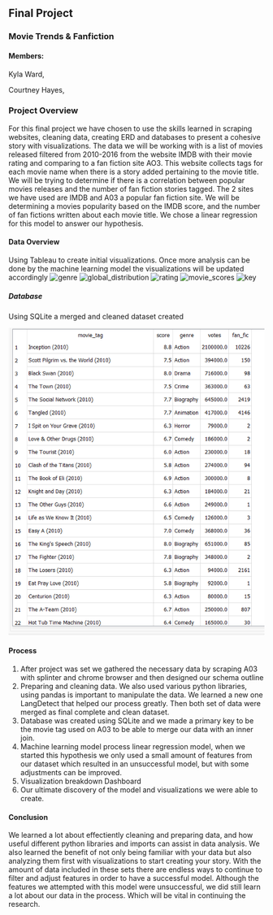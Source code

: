 ## Final Project

### Movie Trends & Fanfiction

#### Members:

Kyla Ward,

Courtney Hayes,






### Project Overview
For this final project we have chosen to use the skills learned in scraping websites, cleaning data, creating ERD and databases to present a cohesive 
story with visualizations. The data we will be working with is a list of movies released filtered from 2010-2016 from the website IMDB with their movie rating and 
comparing to a fan fiction site AO3. This website collects tags for each movie name when there is a story added pertaining to the movie title. We will be trying to 
determine if there is a correlation between popular movies releases and the number of fan fiction stories tagged. The 2 sites we have used are IMDB and A03 a popular 
fan fiction site. We will be determining a movies popularity based on the IMDB score, and the number of fan fictions written about each movie title. We chose a linear
regression for this model to answer our hypothesis.


#### Data Overview
Using Tableau to create initial visualizations. Once more analysis can be done by the machine learning model the visualizations will be updated accordingly
![genre](https://user-images.githubusercontent.com/111584967/219543939-28a3398a-af44-4816-95fc-7895e1df0a09.PNG)
![global_distribution](https://user-images.githubusercontent.com/111584967/219543955-ba556e12-4d8c-4201-9bf9-2e7bf0e8e7d1.PNG)
![rating](https://user-images.githubusercontent.com/111584967/219543986-c66e9f48-b710-4cb3-85fb-06c54bb0b709.PNG)
![movie_scores](https://user-images.githubusercontent.com/111584967/219544011-2d168cdf-0303-440b-a0e6-4351d2efa000.PNG)
![key](https://user-images.githubusercontent.com/111584967/219544032-f9ba24f9-a9cc-4de0-90c5-e2d4434c2a99.PNG)


##### Database
Using SQLite a merged and cleaned dataset created

![Database](movies_dataset/Database_Output.png)





#### Process 
1.	After project was set we gathered the necessary data by scraping A03 with splinter and chrome browser and then designed our schema outline
2.	Preparing and cleaning data. We also used various python libraries, using pandas is important to manipulate the data. We learned a new one LangDetect that helped 
    our process greatly. Then both set of data were merged as final complete and clean dataset.
3.	Database was created using SQLite and we made a primary key to be the movie tag used on A03 to be able to merge our data with an inner join.       
4.	Machine learning model process linear regression model, when we started this hypothesis we only used a small amount of features from our dataset which resulted in 
    an unsuccessful model, but with some adjustments can be improved.
5.	Visualization breakdown Dashboard
6.	Our ultimate discovery of the model and visualizations we were able to create.
 


#### Conclusion
We learned a lot about effectiently cleaning and preparing data, and how useful different python libraries and imports can assist in data analysis. We also 
learned the benefit of not only being familiar with your data but also analyzing them first with visualizations to start creating your story. With the amount of data 
included in these sets there are endless ways to continue to filter and adjust features in order to have a successful model. 
Although the features we attempted with this model were unsuccessful, we did still learn a lot about our data in the process. Which will be vital in continuing the
research.


